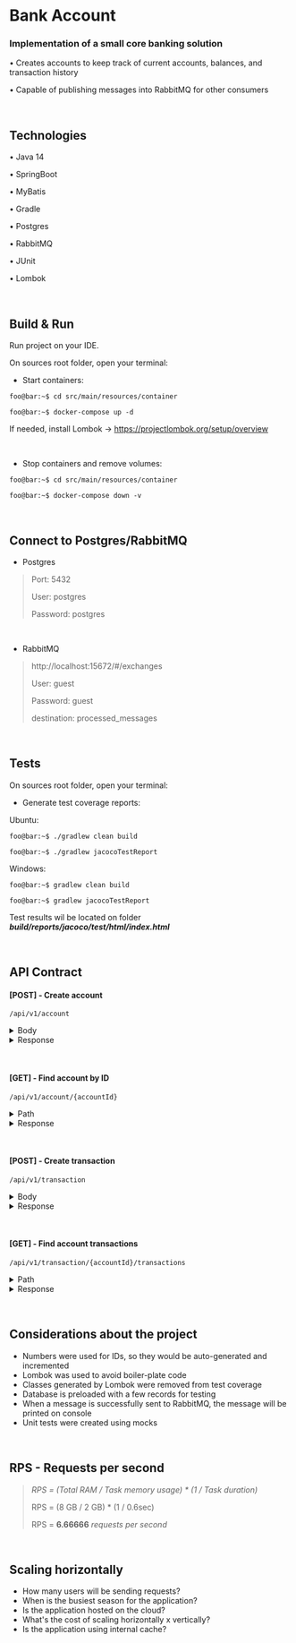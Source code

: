 # Bank Account

### Implementation of a small core banking solution
  
  • Creates accounts to keep track of current accounts, balances, and transaction history
  
  • Capable of publishing messages into RabbitMQ for other consumers
      
&nbsp;

Technologies
---
    
• Java 14

• SpringBoot

• MyBatis

• Gradle

• Postgres

• RabbitMQ

• JUnit

• Lombok

    
&nbsp;

Build & Run
---

Run project on your IDE.

On sources root folder, open your terminal:

  - Start containers:
  
  ```console 
  foo@bar:~$ cd src/main/resources/container
  
  foo@bar:~$ docker-compose up -d
  ```
  
  If needed, install Lombok -> https://projectlombok.org/setup/overview
  
<br> 
  
  - Stop containers and remove volumes:
  
  ```console
  foo@bar:~$ cd src/main/resources/container
  
  foo@bar:~$ docker-compose down -v
  ```
  
&nbsp;

Connect to Postgres/RabbitMQ
---

  - Postgres
  
> Port: 5432
> 
> User: postgres
> 
> Password: postgres
  
<br> 
    
  - RabbitMQ
  
> http://localhost:15672/#/exchanges
> 
> User: guest
> 
> Password: guest
>
> destination: processed_messages
  
&nbsp;

Tests
---

On sources root folder, open your terminal:

  - Generate test coverage reports:
  
  Ubuntu:
  ```console
  foo@bar:~$ ./gradlew clean build
  
  foo@bar:~$ ./gradlew jacocoTestReport
  ```
  
  Windows:
  ```console
  foo@bar:~$ gradlew clean build
  
  foo@bar:~$ gradlew jacocoTestReport
  ```
  
  Test results wil be located on folder <b><i>build/reports/jacoco/test/html/index.html</b></i>

&nbsp;

API Contract
---


#### [POST] - Create account

  ```
  /api/v1/account
  ```

<details>
  <summary>Body</summary>
  
<br> 
  
  > <b>customerId</b> <i>number</i>
  > 
  > <b>country</b> <i>string</i>
  > 
  > <b>currencies</b> <i>array[string]</i>
  > <sub><sup>* Accepted values: EUR | SEK | GBP | USD</sup></sub>
  
  ```json
    {
      "customerId": 123,
      "country": "Brazil",
      "currencies": ["EUR", "SEK", "GBP", "USD"]
    }
  ```
</details>

<details>
  <summary>Response</summary>
    
<br> 
    
  ```json
{
    "accountId": 1,
    "customerId": 123,
    "balances": [
        {
            "accountId": 1,
            "availableAmount": 0,
            "currency": "EUR"
        },
        {
            "accountId": 1,
            "availableAmount": 0,
            "currency": "SEK"
        },
        {
            "accountId": 1,
            "availableAmount": 0,
            "currency": "GBP"
        },
        {
            "accountId": 1,
            "availableAmount": 0,
            "currency": "USD"
        }
    ]
}
  ```
</details>

&nbsp;

#### [GET] - Find account by ID

  ```
  /api/v1/account/{accountId}
  ```

<details>
  <summary>Path</summary>
  
<br> 
  
  > <b>accountId</b> <i>number</i>
</details>

<details>
  <summary>Response</summary>
    
<br> 
  
  ```json
{
    "accountId": 1,
    "customerId": 123,
    "balances": [
        {
            "accountId": 1,
            "availableAmount": 0,
            "currency": "EUR"
        },
        {
            "accountId": 1,
            "availableAmount": 0,
            "currency": "SEK"
        },
        {
            "accountId": 1,
            "availableAmount": 0,
            "currency": "GBP"
        },
        {
            "accountId": 1,
            "availableAmount": 0,
            "currency": "USD"
        }
    ]
}
  ```
</details>

&nbsp;

#### [POST] - Create transaction

  ```
  /api/v1/transaction
  ```

<details>
  <summary>Body</summary>  
  
<br> 
  
  > <b>accountId</b> <i>number</i>
  > 
  > <b>amount</b> <i>string</i>
  > 
  > <b>currency</b> <i>string</i>
  > <sub><sup>* Accepted values: EUR | SEK | GBP | USD</sup></sub>
  >   
  > <b>direction</b> <i>string</i>
  > <sub><sup>* Accepted values: IN | OUT</sup></sub>
  >   
  > <b>description</b> <i>string</i>
  
  ```json
    {
      "accountId": 1,
      "amount": "100.00",
      "currency": "EUR",
      "direction": "IN",
      "description": "TEST"
    }
  ```
</details>

<details>
  <summary>Response</summary>
    
<br> 
  
  ```json
{
    "accountId": 1,
    "customerId": 123,
    "balances": [
        {
            "accountId": 1,
            "availableAmount": 100.00,
            "currency": "EUR"
        },
        {
            "accountId": 1,
            "availableAmount": 0,
            "currency": "SEK"
        },
        {
            "accountId": 1,
            "availableAmount": 0,
            "currency": "GBP"
        },
        {
            "accountId": 1,
            "availableAmount": 0,
            "currency": "USD"
        }
    ]
}
  ```
</details>

&nbsp;

#### [GET] - Find account transactions

  ```
  /api/v1/transaction/{accountId}/transactions
  ```

<details>
  <summary>Path</summary>
  
<br> 
  
  > <b>accountId</b> <i>number</i>

</details>

<details>
  <summary>Response</summary>
    
<br> 
  
  ```json
[
    {
        "accountId": 1,
        "transactionId": 1,
        "amount": 100.00,
        "currency": "EUR",
        "direction": "IN",
        "description": "TEST"
    },
    {
        "accountId": 1,
        "transactionId": 2,
        "amount": 10.00,
        "currency": "EUR",
        "direction": "OUT",
        "description": "TEST"
    },
    {
        "accountId": 1,
        "transactionId": 3,
        "amount": 100.00,
        "currency": "SEK",
        "direction": "IN",
        "description": "TEST"
    },
    {
        "accountId": 1,
        "transactionId": 4,
        "amount": 100.00,
        "currency": "GBP",
        "direction": "IN",
        "description": "TEST"
    },
    {
        "accountId": 1,
        "transactionId": 5,
        "amount": 100.00,
        "currency": "USD",
        "direction": "IN",
        "description": "TEST"
    }
]
  
```
  
</details>

&nbsp;

Considerations about the project
---
- Numbers were used for IDs, so they would be auto-generated and incremented
- Lombok was used to avoid boiler-plate code
- Classes generated by Lombok were removed from test coverage
- Database is preloaded with a few records for testing
- When a message is successfully sent to RabbitMQ, the message will be printed on console
- Unit tests were created using mocks

&nbsp;

RPS - Requests per second
---

> <i> RPS = (Total RAM / Task memory usage) * (1 / Task duration) </i>
> 
> RPS = (8 GB / 2 GB) * (1 / 0.6sec)
> 
> RPS = <b>6.66666</b> <i>requests per second</i>

&nbsp;

Scaling horizontally
---

- How many users will be sending requests?
- When is the busiest season for the application?
- Is the application hosted on the cloud?
- What's the cost of scaling horizontally x vertically?
- Is the application using internal cache?
